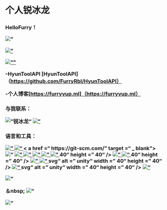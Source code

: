 <h1 align =“ center”>个人锐冰龙</ h1>
<h3 align =“ center”> HelloFurry！</ h3>

<p align =“ left”> <img src =“ https://komarev.com / ghpvc /？username = furryrbl＆label = Profile％20views＆color = 0e75b6＆style = flat“ alt =” furryrbl“ /> </ p>

<p align =” left“> <a href =” https://github.com/ryo- ma / github-profile-trophy“> <img src =” https://github-profile-trophy.vercel.app/?username=furryrbl“ alt =” furryrbl“ /> </a> </ p>

<p align =“ left”> <a href="https://twitter.com/" target="blank"> <img src =“ https://img.shields.io/twitter/follow/?logo=twitter&style=徽章” alt =“” /> </a> </ p>

-HyunToolAPI [HyunToolAPI]（https://github.com/FurryRbl/HyunToolAPI）

-个人博客[https://furryvup.ml]（https://furryvup.ml）

<h3 align =“ left”>与我联系：</ h3>
<p align =“ left”>
<ahref="https://www.youtube.com/c/锐冰龙"target="blank"><img align =“ center” src =“ https://raw.githubusercontent.com/rahuldkjain/github -profile-readme-generator / neutral-icons / src / images / icons / Social / youtube.svg“ alt =”锐冰龙“ height =” 30“ width =” 40“ /> </a>
<a href = “ https://discord.gg/dwYkfADPBn” target =“ blank”> <img align =“ center” src =“ https://raw.githubusercontent.com/rahuldkjain/github-profile-readme-generator/neutral-icons /src/images/icons/Social/discord.svg“ alt =” dwYkfADPBn“ height =” 30“ width =” 40“ /> </a>
</ p>

<h3 align =” left“>语言和工具： </ h3>
<p align =“ left”> <a href="https://developer.android.com" target="_blank"> <img src =“ https://raw.githubusercontent.com/devicons/devicon/master/ icons / android / android-original-wordmark.svg“ alt =” android“ width =” 40“ height =” 40“ /> </a> <a href =” https://www.blender.org/“目标=“ _ blank”> <img src =“ https://download.blender.org/branding/community/blender_community_badge_white.svg” alt =“ blender” width =“ 40” height =“ 40” /> </a> < a href =“ https://git-scm.com/” target =“ _ blank”> <img src =“ https://www.vectorlogo.zone/logos/git-scm/git-scm-icon.svg” alt =“ git”width =“ 40” height =“ 40” /> </a> <a href="https://www.adobe.com/in/products/illustrator.html" target="_blank"> <img src =“ https://www.vectorlogo.zone/logos/adobe_illustrator/adobe_illustrator-icon.svg“ alt =” illustrator“ width =” 40“ height =” 40“ /> </a> <a href =” https：// www.linux.org/“ target =” _ blank“> <img src =” https://raw.githubusercontent.com/devicons/devicon/master/icons/linux/linux-original.svg“ alt =” linux“宽度=“ 40” height =“ 40” /> </a> <a href="https://www.photoshop.com/en" target="_blank"> <img src =“ https：// raw。githubusercontent.com/devicons/devicon/master/icons/photoshop/photoshop-line.svg“ alt =” photoshop“ width =” 40“ height =” 40“ /> </a> <a href =” https：// unity.com/“ target =” _ blank“> <img src =” https://www.vectorlogo.zone/logos/unity3d/unity3d-icon.svg“ alt =” unity“ width =” 40“ height =” 40 “ /> </a> <a href="https://www.adobe.com/products/xd.html" target="_blank"> <img src =” https://cdn.worldvectorlogo.com/logos /adobe-xd.svg“ alt =” xd“ width =” 40“ height =” 40“ /> </a> </ p>40“ height =” 40“ /> </a> <a href="https://unity.com/" target="_blank"> <img src =” https://www.vectorlogo.zone/logos/ unity3d / unity3d-icon.svg“ alt =” unity“ width =” 40“ height =” 40“ /> </a> <a href =” https://www.adobe.com/products/xd.html“ target =“ _ blank”> <img src =“ https://cdn.worldvectorlogo.com/logos/adobe-xd.svg” alt =“ xd” width =“ 40” height =“ 40” /> </a> </ p>40“ height =” 40“ /> </a> <a href="https://unity.com/" target="_blank"> <img src =” https://www.vectorlogo.zone/logos/ unity3d / unity3d-icon.svg“ alt =” unity“ width =” 40“ height =” 40“ /> </a> <a href =” https://www.adobe.com/products/xd.html“ target =“ _ blank”> <img src =“ https://cdn.worldvectorlogo.com/logos/adobe-xd.svg” alt =“ xd” width =“ 40” height =“ 40” /> </a> </ p>svg“ alt =” unity“ width =” 40“ height =” 40“ /> </a> <a href="https://www.adobe.com/products/xd.html" target="_blank"> <img src =“ https://cdn.worldvectorlogo.com/logos/adobe-xd.svg” alt =“ xd” width =“ 40” height =“ 40” /> </a> </ p>svg“ alt =” unity“ width =” 40“ height =” 40“ /> </a> <a href="https://www.adobe.com/products/xd.html" target="_blank"> <img src =“ https://cdn.worldvectorlogo.com/logos/adobe-xd.svg” alt =“ xd” width =“ 40” height =“ 40” /> </a> </ p>

<p> <img align =“ left” src =“ https://github-readme-stats.vercel.app/api/top-langs?username=furryrbl&show_icons=true&locale=en&layout=compact” alt =“ furryrbl” /> </ p>

<p>＆nbsp; <img align =“ center” src =“ https://github-readme-stats.vercel.app/api?username=furryrbl&show_icons=true&locale=zh-CN” alt =“ furryrbl” /> </ p>

<p> <img align =“ center” src =“ https://github-readme-streak-stats.herokuapp.com/?user=furryrbl&” alt =“ furryrbl” /> </ p>

